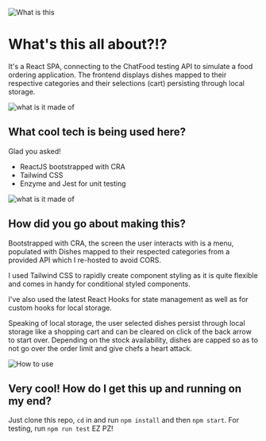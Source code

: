 ![What is this](https://media.giphy.com/media/L2qukNXGjccyuAYd3W/giphy.gif)

# What's this all about?!?

It's a React SPA, connecting to the ChatFood testing API to simulate a food ordering application. The frontend displays dishes mapped to their respective categories and their selections (cart) persisting through local storage.

![what is it made of](https://media.giphy.com/media/1fgkYeb2kdLihhZArq/giphy.gif)

## What cool tech is being used here?

Glad you asked!

- ReactJS bootstrapped with CRA
- Tailwind CSS
- Enzyme and Jest for unit testing

![what is it made of](https://media.giphy.com/media/ck61zO2pN8AU7CYoHj/giphy.gif)

## How did you go about making this?

Bootstrapped with CRA, the screen the user interacts with is a menu, populated with Dishes mapped to their respected categories from a provided API which I re-hosted to avoid CORS.

I used Tailwind CSS to rapidly create component styling as it is quite flexible and comes in handy for conditional styled components.

I've also used the latest React Hooks for state management as well as for custom hooks for local storage.

Speaking of local storage, the user selected dishes persist through local storage like a shopping cart and can be cleared on click of the back arrow to start over. Depending on the stock availability, dishes are capped so as to not go over the order limit and give chefs a heart attack.

![How to use](https://media.giphy.com/media/LmNwrBhejkK9EFP504/giphy.gif)

## Very cool! How do I get this up and running on my end?

Just clone this repo, `cd` in and run `npm install` and then `npm start`.
For testing, run `npm run test`
EZ PZ!
